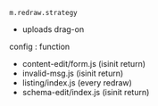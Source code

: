 `m.redraw.strategy`
- uploads drag-on

config : function
- content-edit/form.js (isinit return)
- invalid-msg.js (isinit return)
- listing/index.js (every redraw)
- schema-edit/index.js (isinit return)
